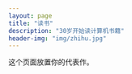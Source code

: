 ```yaml
---
layout: page
title: "读书"
description: "30岁开始读计算机书籍"
header-img: "img/zhihu.jpg"
---
```


这个页面放置你的代表作。
